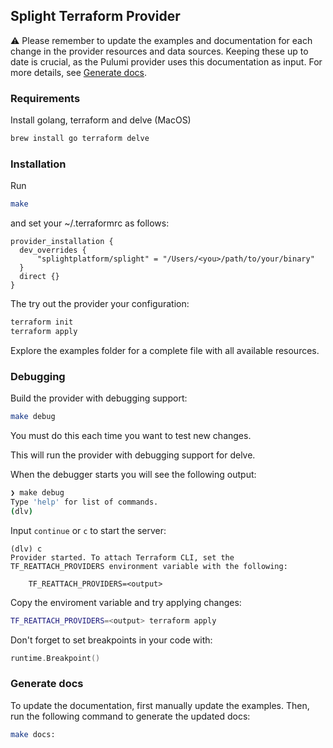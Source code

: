 ## Splight Terraform Provider

:warning: Please remember to update the examples and documentation for each change in the provider resources and data sources.
Keeping these up to date is crucial, as the Pulumi provider uses this documentation as input.
For more details, see [Generate docs](#generate-docs).

### Requirements

Install golang, terraform and delve (MacOS)

```bash
brew install go terraform delve
```

### Installation

Run

```bash
make
```

and set your ~/.terraformrc as follows:

```hcl
provider_installation {
  dev_overrides {
      "splightplatform/splight" = "/Users/<you>/path/to/your/binary"
  }
  direct {}
}
```

The try out the provider your configuration:

```bash
terraform init
terraform apply
```

Explore the examples folder for a complete file with all available resources.

### Debugging

Build the provider with debugging support:

```bash
make debug
```

You must do this each time you want to test new changes.

This will run the provider with debugging support for delve.

When the debugger starts you will see the following output:

```bash
❯ make debug
Type 'help' for list of commands.
(dlv)
```

Input ```continue``` or ```c``` to start the server:

```
(dlv) c
Provider started. To attach Terraform CLI, set the TF_REATTACH_PROVIDERS environment variable with the following:

	TF_REATTACH_PROVIDERS=<output>
```

Copy the enviroment variable and try applying changes:

```bash
TF_REATTACH_PROVIDERS=<output> terraform apply
```

Don't forget to set breakpoints in your code with:

```go
runtime.Breakpoint()
```

### Generate docs

To update the documentation, first manually update the examples. Then, run the following command to generate the updated docs:

```bash
make docs:
```
